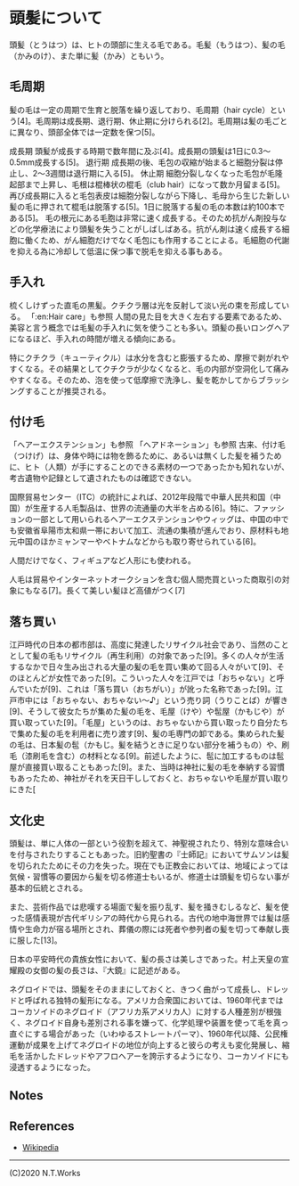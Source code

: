 # 頭髪について

頭髪（とうはつ）は、ヒトの頭部に生える毛である。毛髪（もうはつ）、髪の毛（かみのけ）、また単に髪（かみ）ともいう。

## 毛周期
髪の毛は一定の周期で生育と脱落を繰り返しており、毛周期（hair cycle）という[4]。毛周期は成長期、退行期、休止期に分けられる[2]。毛周期は髪の毛ごとに異なり、頭部全体では一定数を保つ[5]。

成長期
頭髪が成長する時期で数年間に及ぶ[4]。成長期の頭髪は1日に0.3〜0.5mm成長する[5]。
退行期
成長期の後、毛包の収縮が始まると細胞分裂は停止し、2〜3週間は退行期に入る[5]。
休止期
細胞分裂しなくなった毛包が毛隆起部まで上昇し、毛根は棍棒状の棍毛（club hair）になって数か月留まる[5]。再び成長期に入ると毛包表皮は細胞分裂しながら下降し、毛母から生じた新しい髪の毛に押されて棍毛は脱落する[5]。1日に脱落する髪の毛の本数は約100本である[5]。
毛の根元にある毛胞は非常に速く成長する。そのため抗がん剤投与などの化学療法により頭髪を失うことがしばしばある。抗がん剤は速く成長する細胞に働くため、がん細胞だけでなく毛包にも作用することによる。毛細胞の代謝を抑える為に冷却して低温に保つ事で脱毛を抑える事もある。

## 手入れ

梳くしけずった直毛の黒髪。クチクラ層は光を反射して淡い光の束を形成している。
「:en:Hair care」も参照
人間の見た目を大きく左右する要素であるため、美容と言う概念では毛髪の手入れに気を使うことも多い。頭髪の長いロングヘアになるほど、手入れの時間が増える傾向にある。

特にクチクラ（キューティクル）は水分を含むと膨張するため、摩擦で剥がれやすくなる。その結果としてクチクラが少なくなると、毛の内部が空洞化して痛みやすくなる。そのため、泡を使って低摩擦で洗浄し、髪を乾かしてからブラッシングすることが推奨される。

## 付け毛
「ヘアーエクステンション」も参照
「ヘアドネーション」も参照
古来、付け毛（つけげ）は、身体や時には物を飾るために、あるいは無くした髪を補うために、ヒト（人類）が手にすることのできる素材の一つであったかも知れないが、考古遺物や記録として遺されたものは確認できない。

国際貿易センター（ITC）の統計によれば、2012年段階で中華人民共和国（中国）が生産する人毛製品は、世界の流通量の大半を占める[6]。特に、ファッションの一部として用いられるヘアーエクステンションやウィッグは、中国の中でも安徽省阜陽市太和県一帯において加工、流通の集積が進んでおり、原材料も地元中国のほかミャンマーやベトナムなどからも取り寄せられている[6]。

人間だけでなく、フィギュアなど人形にも使われる。

人毛は貿易やインターネットオークションを含む個人間売買といった商取引の対象にもなる[7]。長くて美しい髪ほど高値がつく[7]

## 落ち買い
江戸時代の日本の都市部は、高度に発達したリサイクル社会であり、当然のこととして髪の毛もリサイクル（再生利用）の対象であった[9]。多くの人々が生活するなかで日々生み出される大量の髪の毛を買い集めて回る人々がいて[9]、そのほとんどが女性であった[9]。こういった人々を江戸では「おちゃない」と呼んでいたが[9]、これは「落ち買い（おちがい）」が訛った名称であった[9]。江戸市中には「おちゃない、おちゃない～♪」という売り詞（うりことば）が響き[9]、そうして彼女たちが集めた髪の毛を、毛屋（けや）や髢屋（かもじや）が買い取っていた[9]。「毛屋」というのは、おちゃないから買い取ったり自分たちで集めた髪の毛を利用者に売り渡す[9]、髪の毛専門の卸である。集められた髪の毛は、日本髪の髢（かもじ。髪を結うときに足りない部分を補うもの）や、刷毛（漆刷毛を含む）の材料となる[9]。前述したように、髢に加工するものは髢屋が直接買い取ることもあった[9]。また、当時は神社に髪の毛を奉納する習慣もあったため、神社がそれを天日干ししておくと、おちゃないや毛屋が買い取りにきた[

## 文化史

頭髪は、単に人体の一部という役割を超えて、神聖視されたり、特別な意味合いを付与されたりすることもあった。旧約聖書の『士師記』においてサムソンは髪を切られたためにその力を失った。現在でも正教会においては、地域によっては気候・習慣等の要因から髪を切る修道士もいるが、修道士は頭髪を切らない事が基本的伝統とされる。

また、芸術作品では悲嘆する場面で髪を振り乱す、髪を掻きむしるなど、髪を使った感情表現が古代ギリシアの時代から見られる。古代の地中海世界では髪は感情や生命力が宿る場所とされ、葬儀の際には死者や参列者の髪を切って奉献し喪に服した[13]。

日本の平安時代の貴族女性において、髪の長さは美しさであった。村上天皇の宣耀殿の女御の髪の長さは、『大鏡』に記述がある。

ネグロイドでは、頭髪をそのままにしておくと、きつく曲がって成長し、ドレッドと呼ばれる独特の髪形になる。アメリカ合衆国においては、1960年代まではコーカソイドのネグロイド（アフリカ系アメリカ人）に対する人種差別が根強く、ネグロイド自身も差別される事を嫌って、化学処理や装置を使って毛を真っ直ぐにする場合があった（いわゆるストレートパーマ）、1960年代以降、公民権運動が成果を上げてネグロイドの地位が向上すると彼らの考えも変化発展し、縮毛を活かしたドレッドやアフロヘアーを誇示するようになり、コーカソイドにも浸透するようになった。

## Notes

## References

- [Wikipedia](https://ja.wikipedia.org/wiki/%E9%A0%AD%E9%AB%AA)

---
(C)2020 N.T.Works
